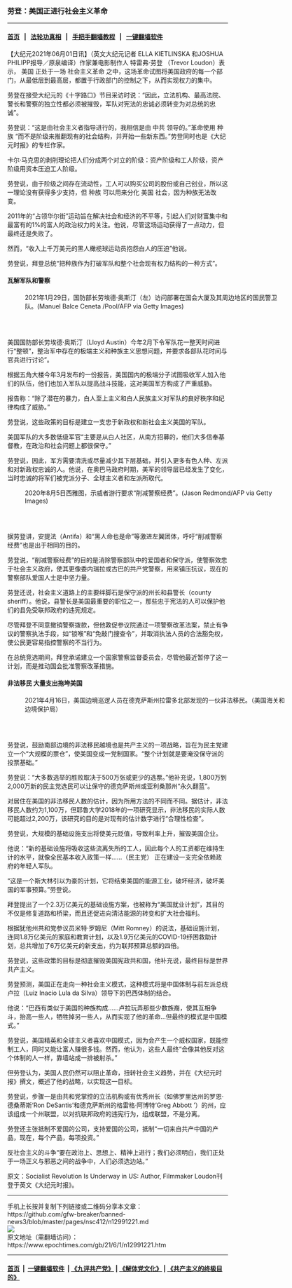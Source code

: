 ### 劳登：美国正进行社会主义革命
------------------------

#### [首页](https://github.com/gfw-breaker/banned-news3/blob/master/README.md) &nbsp;&nbsp;|&nbsp;&nbsp; [法轮功真相](https://github.com/begood0513/basic/blob/master/README.md)  &nbsp;&nbsp;|&nbsp;&nbsp; [手把手翻墙教程](https://github.com/gfw-breaker/guides/wiki)  &nbsp;&nbsp;|&nbsp;&nbsp; [一键翻墙软件](https://github.com/gfw-breaker/nogfw/blob/master/README.md)  



<div><p>
 【大纪元2021年06月01日讯】（英文大纪元记者 ELLA KIETLINSKA 和JOSHUA PHILIPP报导／原泉编译）作家兼电影制作人
 <ok href="https://www.epochtimes.com/gb/tag/%E7%89%B9%E9%9B%B7%E5%BC%97%E2%80%A7%E5%8A%B3%E7%99%BB.html">
  特雷弗‧劳登
 </ok>
 （Trevor Loudon）表示，
 <ok href="https://www.epochtimes.com/gb/tag/%E7%BE%8E%E5%9B%BD.html">
  美国
 </ok>
 正处于一场
 <ok href="https://www.epochtimes.com/gb/tag/%E7%A4%BE%E4%BC%9A%E4%B8%BB%E4%B9%89%E9%9D%A9%E5%91%BD.html">
  社会主义革命
 </ok>
 之中，这场革命试图将美国政府的每一个部门，从最低层到最高层，都置于行政部门的控制之下，从而实现权力的集中。
</p>
<p>
 劳登在接受大纪元的《十字路口》节目采访时说：“因此，立法机构、最高法院、警长和警察的独立性都必须被摧毁，军队对宪法的忠诚必须转变为对总统的忠诚”。
</p>
<p>
 劳登说：“这是由社会主义者指导进行的，我相信是由
 <ok href="https://www.epochtimes.com/gb/tag/%E4%B8%AD%E5%85%B1.html">
  中共
 </ok>
 领导的。”革命使用
 <ok href="https://www.epochtimes.com/gb/tag/%E7%A7%8D%E6%97%8F.html">
  种族
 </ok>
 “而不是阶级来推翻现有的社会结构，并开始一些新东西。”劳登同时也是《大纪元时报》的专栏作家。
</p>
<p>
 卡尔‧马克思的剥削理论把人们分成两个对立的阶级：资产阶级和工人阶级，资产阶级用资本压迫工人阶级。
</p>
<p>
 劳登说，由于阶级之间存在流动性，工人可以购买公司的股份或自己创业，所以这一理论没有获得多少支持，但
 <ok href="https://www.epochtimes.com/gb/tag/%E7%A7%8D%E6%97%8F.html">
  种族
 </ok>
 可以用来分化
 <ok href="https://www.epochtimes.com/gb/tag/%E7%BE%8E%E5%9B%BD.html">
  美国
 </ok>
 社会，因为种族无法改变。
</p>
<p>
 2011年的“占领华尔街”运动旨在解决社会和经济的不平等，引起人们对财富集中和最富有的1%的富人的政治权力的关注。他说，尽管这场运动获得了一点动力，但最终还是失败了。
</p>
<p>
 然而，“收入上千万美元的黑人橄榄球运动员抱怨白人的压迫”他说。
</p>
<p>
 劳登说，拜登总统“把种族作为打破军队和整个社会现有权力结构的一种方式”。
</p>
<h4>
 瓦解军队和警察
</h4>
<figure aria-describedby="caption-attachment-12991234" class="wp-caption aligncenter" id="attachment_12991234" style="width: 600px">
 <ok href="https://i.epochtimes.com/assets/uploads/2021/06/id12991234-GettyImages-1230860912-1-600x400.jpg" target="_blank">
  <img alt="" class="size-large wp-image-12991234" src="https://i.epochtimes.com/assets/uploads/2021/06/id12991234-GettyImages-1230860912-1-600x400-600x400.jpg"/>
 </ok>
 <br/><figcaption class="wp-caption-text" id="caption-attachment-12991234">
  2021年1月29日，国防部长劳埃德·奥斯汀（左）访问部署在国会大厦及其周边地区的国民警卫队。(Manuel Balce Ceneta /Pool/AFP via Getty Images)
 </figcaption><br/>
</figure><br/>
<p>
 美国国防部长劳埃德‧奥斯汀（Lloyd Austin）今年2月下令军队花一整天时间进行“整顿”，整治军中存在的极端主义和种族主义思想问题，并要求各部队花时间与官兵进行讨论”。
</p>
<p>
 根据五角大楼今年3月发布的一份报告，美国国内的极端分子试图吸收军人加入他们的队伍，他们也加入军队以提高战斗技能，这对美国军方构成了严重威胁。
</p>
<p>
 报告称：“除了潜在的暴力，白人至上主义和白人民族主义对军队的良好秩序和纪律构成了威胁。”
</p>
<p>
 劳登说，这些政策的目标是建立一支忠于新政权和新社会主义美国的军队。
</p>
<p>
 美国军队的大多数低级军官“主要是从白人社区，从南方招募的，他们大多信奉基督教，在政治和社会问题上都很保守。”
</p>
<p>
 劳登说，因此，军方需要清洗或尽量减少其下层基础，并引入更多有色人种、左派和对新政权忠诚的人。他说，在奥巴马政府时期，美军的领导层已经发生了变化，当时忠诚的将军们被党派分子、全球主义者和左派所取代。
</p>
<figure aria-describedby="caption-attachment-12991237" class="wp-caption aligncenter" id="attachment_12991237" style="width: 600px">
 <ok href="https://i.epochtimes.com/assets/uploads/2021/06/id12991237-defund-the-police-600x400.jpg" target="_blank">
  <img alt="" class="size-large wp-image-12991237" src="https://i.epochtimes.com/assets/uploads/2021/06/id12991237-defund-the-police-600x400-600x400.jpg"/>
 </ok>
 <br/><figcaption class="wp-caption-text" id="caption-attachment-12991237">
  2020年8月5日西雅图，示威者游行要求“削减警察经费”。(Jason Redmond/AFP via Getty Images)
 </figcaption><br/>
</figure><br/>
<p>
 据劳登讲，安提法（Antifa）和“黑人命也是命”等激进左翼团体，呼吁“削减警察经费”也是出于相同的目的。
</p>
<p>
 劳登说，“削减警察经费”的目的是消除警察部队中的爱国者和保守派，使警察效忠于社会主义政府，使其更像委内瑞拉或古巴的共产党警察，用来镇压抗议，现在的警察部队爱国人士是中坚力量。
</p>
<p>
 劳登还说，社会主义道路上的主要绊脚石是保守派的州长和县警长（county sheriff）。他说，县警长是美国最重要的职位之一，那些忠于宪法的人可以保护他们的县免受联邦政府的违宪规定。
</p>
<p>
 尽管拜登不同意撤销警察拨款，但他敦促参议院通过一项警察改革法案，禁止有争议的警察执法手段，如“锁喉”和“免敲门搜查令”，并取消执法人员的合法豁免权，使公民更容易指控警察的不当行为。
</p>
<p>
 在总统竞选期间，拜登承诺建立一个国家警察监督委员会，尽管他最近暂停了这一计划，而是推动国会批准警察改革措施。
</p>
<h4>
 非法移民 大量支出拖垮美国
</h4>
<figure aria-describedby="caption-attachment-12991241" class="wp-caption aligncenter" id="attachment_12991241" style="width: 600px">
 <ok href="https://i.epochtimes.com/assets/uploads/2021/06/id12991241-aliens-in-texas-600x337.jpg" target="_blank">
  <img alt="" class="size-large wp-image-12991241" src="https://i.epochtimes.com/assets/uploads/2021/06/id12991241-aliens-in-texas-600x337-600x337.jpg"/>
 </ok>
 <br/><figcaption class="wp-caption-text" id="caption-attachment-12991241">
  2021年4月16日，美国边境巡逻人员在德克萨斯州拉雷多北部发现的一伙非法移民。（美国海关和边境保护局）
 </figcaption><br/>
</figure><br/>
<p>
 劳登说，鼓励南部边境的非法移民越境也是共产主义的一项战略，旨在为民主党建立一个“大规模的票仓”，使美国变成一党制国家。“整个计划就是要淹没保守派的投票基础。”
</p>
<p>
 劳登说：“大多数选举的胜败取决于500万张或更少的选票。”他补充说，1,800万到2,000万新的民主党选民可以让保守的德克萨斯州或亚利桑那州“永久翻蓝”。
</p>
<p>
 对居住在美国的非法移民人数的估计，因为所用方法的不同而不同。据估计，非法移民人数约为1,100万，但耶鲁大学2018年的一项研究显示，非法移民的实际人数可能超过2,200万，该研究的目的是对现有的估计数字进行“合理性检查”。
</p>
<p>
 劳登说，大规模的基础设施支出将使美元贬值，导致利率上升，摧毁美国企业。
</p>
<p>
 他说：“新的基础设施将吸收这些流离失所的工人，因此每个人的工资都在维持生计的水平，就像全民基本收入政策一样……（民主党） 正在建设一支完全依赖政府的年轻人军队。
</p>
<p>
 “这是一个斯大林引以为豪的计划，它将结束美国的能源工业，破坏经济，破坏美国的军事预算。”劳登说。
</p>
<p>
 拜登提出了一个2.3万亿美元的基础设施方案，也被称为“美国就业计划”，其目的不仅是修复道路和桥梁，而且还促进向清洁能源的转变和扩大社会福利。
</p>
<p>
 根据犹他州共和党参议员米特·罗姆尼（Mitt Romney）的说法，基础设施计划，连同1.8万亿美元的家庭和教育计划，以及1.9万亿美元的COVID-19纾困救助计划，总共增加了6万亿美元的新支出，约为联邦预算总额的四倍。
</p>
<p>
 劳登说，这些政策的目标是彻底摧毁美国宪政共和国，他补充说，最终目标是世界共产主义。
</p>
<p>
 劳登预测，美国正在走向一种社会主义模式，这种模式将是中国体制与前左派总统卢拉（Luiz Inacio Lula da Silva）领导下的巴西体制的结合。
</p>
<p>
 他说：“巴西有类似于美国的种族构成……卢拉玩弄那些少数族裔，使其互相争斗，抬高一些人，牺牲掉另一些人，从而实现了他的革命…但最终的模式是中国模式。”
</p>
<p>
 劳登说，美国精英和全球主义者喜欢中国模式，因为会产生一个威权国家，既能控制工人，同时又能让富人赚很多钱。然而，他认为，这些人最终“会像其他反对这个体制的人一样，靠墙站成一排被射杀。”
</p>
<p>
 但劳登认为，美国人民仍然可以阻止革命，扭转社会主义趋势，并在《大纪元时报》撰文，概述了他的战略，以实现这一目标。
</p>
<p>
 劳登说，步骤一是由共和党掌控的立法机构或有优秀州长（如佛罗里达州的罗恩‧德桑蒂斯‘Ron DeSantis’和德克萨斯州的格雷格‧阿博特‘Greg Abbott ’）的州，应该组成一个州联盟，以对抗联邦政府的违宪行为，组成联盟，不是分离。
</p>
<p>
 劳登还主张抵制不爱国的公司，支持爱国的公司，抵制“一切来自共产中国的产品，现在，每个产品，每项投资。”
</p>
<p>
 反社会主义的斗争“要在政治上、思想上、精神上进行；我们必须明白，我们正处于一场正义与邪恶之间的战争中，人们必须选边站。”
</p>
<p>
</p>
<p>
 原文：Socialist Revolution Is Underway in US: Author, Filmmaker Loudon刊登于英文《大纪元时报》。
</p>
</div>
<hr/>
手机上长按并复制下列链接或二维码分享本文章：<br/>
https://github.com/gfw-breaker/banned-news3/blob/master/pages/nsc412/n12991221.md <br/>
<a href='https://github.com/gfw-breaker/banned-news3/blob/master/pages/nsc412/n12991221.md'><img src='https://github.com/gfw-breaker/banned-news3/blob/master/pages/nsc412/n12991221.md.png'/></a> <br/>
原文地址（需翻墙访问）：https://www.epochtimes.com/gb/21/6/1/n12991221.htm


------------------------
#### [首页](https://github.com/gfw-breaker/banned-news3/blob/master/README.md) &nbsp;|&nbsp; [一键翻墙软件](https://github.com/gfw-breaker/nogfw/blob/master/README.md) &nbsp;| [《九评共产党》](https://github.com/gfw-breaker/9ping.md/blob/master/README.md#九评之一评共产党是什么) | [《解体党文化》](https://github.com/gfw-breaker/jtdwh.md/blob/master/README.md) | [《共产主义的终极目的》](https://github.com/gfw-breaker/gczydzjmd.md/blob/master/README.md)


<img src='http://gfw-breaker.win/banned-news3/pages/nsc412/n12991221.md' width='0px' height='0px'/>